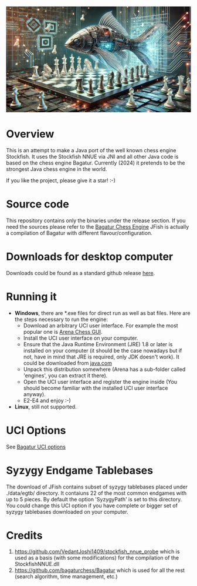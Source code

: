 ![JFish logo](JFish.jpg)

# Overview

This is an attempt to make a Java port of the well known chess engine Stockfish.
It uses the Stockfish NNUE via JNI and all other Java code is based on the chess engine Bagatur.
Currently (2024) it pretends to be the strongest Java chess engine in the world.

If you like the project, please give it a star! :-)

# Source code
This repository contains only the binaries under the release section.
If you need the sources please refer to the <a href="https://github.com/bagaturchess/Bagatur">Bagatur Chess Engine</a>
JFish is actually a compilation of Bagatur with different flavour/configuration.

# Downloads for desktop computer

Downloads could be found as a standard github release <a href="https://github.com/bagaturchess/JFish/releases">here</a>.

# Running it

* **Windows**, there are *.exe files for direct run as well as bat files. Here are the steps necessary to run the engine:
  * Download an arbitrary UCI user interface. For example the most popular one is <a href="http://www.playwitharena.com/">Arena Chess GUI</a>.
  * Install the UCI user interface on your computer.
  * Ensure that the Java Runtime Environment (JRE) 1.8 or later is installed on your computer (it should be the case nowadays but if not, have in mind that JRE is required, only JDK doesn't work). It could be downloaded from <a href="https://java.com/">java.com</a>
  * Unpack this distribution somewhere (Arena has a sub-folder called 'engines', you can extract it there).
  * Open the UCI user interface and register the engine inside (You should become familiar with the installed UCI user interface anyway).
  * E2-E4 and enjoy :-)
* **Linux**, still not supported.

# UCI Options

See [Bagatur UCI options](https://github.com/bagaturchess/Bagatur#UCI-Options)

# Syzygy Endgame Tablebases

The download of JFish contains subset of syzygy tablebases placed under ./data/egtb/ directory. It contaiuns 22 of the most common endgames with up to 5 pieces. By default the option 'SyzygyPath' is set to this directory. You could change this UCI option if you have complete or bigger set of syzygy tablebases downloaded on your computer.

# Credits

1. https://github.com/VedantJoshi1409/stockfish_nnue_probe which is used as a basis (with some modifications) for the compilation of the StockfishNNUE.dll
2. https://github.com/bagaturchess/Bagatur which is used for all the rest (search algorithm, time management, etc.)

